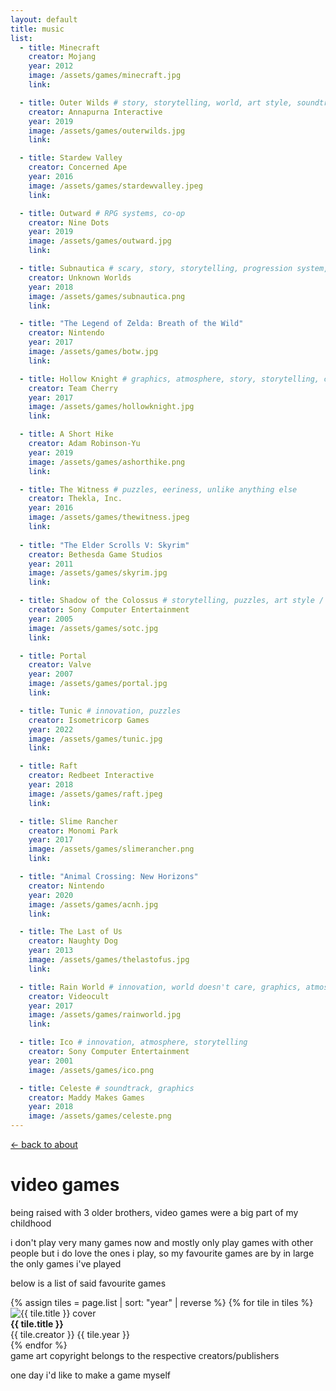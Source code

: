 ```yaml
---
layout: default
title: music
list:
  - title: Minecraft
    creator: Mojang
    year: 2012
    image: /assets/games/minecraft.jpg
    link: 

  - title: Outer Wilds # story, storytelling, world, art style, soundtrack
    creator: Annapurna Interactive
    year: 2019
    image: /assets/games/outerwilds.jpg
    link:

  - title: Stardew Valley
    creator: Concerned Ape
    year: 2016
    image: /assets/games/stardewvalley.jpeg
    link: 

  - title: Outward # RPG systems, co-op
    creator: Nine Dots
    year: 2019
    image: /assets/games/outward.jpg
    link: 

  - title: Subnautica # scary, story, storytelling, progression system, world
    creator: Unknown Worlds
    year: 2018
    image: /assets/games/subnautica.png
    link: 

  - title: "The Legend of Zelda: Breath of the Wild"
    creator: Nintendo
    year: 2017
    image: /assets/games/botw.jpg
    link: 

  - title: Hollow Knight # graphics, atmosphere, story, storytelling, combat, upgrade systems
    creator: Team Cherry
    year: 2017
    image: /assets/games/hollowknight.jpg
    link: 

  - title: A Short Hike
    creator: Adam Robinson-Yu
    year: 2019
    image: /assets/games/ashorthike.png
    link: 

  - title: The Witness # puzzles, eeriness, unlike anything else
    creator: Thekla, Inc.
    year: 2016
    image: /assets/games/thewitness.jpeg
    link: 
    
  - title: "The Elder Scrolls V: Skyrim"
    creator: Bethesda Game Studios
    year: 2011
    image: /assets/games/skyrim.jpg
    link: 

  - title: Shadow of the Colossus # storytelling, puzzles, art style / atmosphere
    creator: Sony Computer Entertainment
    year: 2005
    image: /assets/games/sotc.jpg
    link: 

  - title: Portal
    creator: Valve
    year: 2007
    image: /assets/games/portal.jpg
    link: 

  - title: Tunic # innovation, puzzles
    creator: Isometricorp Games
    year: 2022
    image: /assets/games/tunic.jpg
    link: 

  - title: Raft
    creator: Redbeet Interactive
    year: 2018
    image: /assets/games/raft.jpeg
    link: 

  - title: Slime Rancher
    creator: Monomi Park
    year: 2017
    image: /assets/games/slimerancher.png
    link: 

  - title: "Animal Crossing: New Horizons"
    creator: Nintendo
    year: 2020
    image: /assets/games/acnh.jpg
    link: 

  - title: The Last of Us
    creator: Naughty Dog
    year: 2013
    image: /assets/games/thelastofus.jpg
    link: 

  - title: Rain World # innovation, world doesn't care, graphics, atmosphere
    creator: Videocult
    year: 2017
    image: /assets/games/rainworld.jpg
    link: 

  - title: Ico # innovation, atmosphere, storytelling
    creator: Sony Computer Entertainment
    year: 2001
    image: /assets/games/ico.png

  - title: Celeste # soundtrack, graphics
    creator: Maddy Makes Games
    year: 2018
    image: /assets/games/celeste.png
---
```


<a href="/">← back to about</a>

# video games

being raised with 3 older brothers, video games were a big part of my childhood

i don't play very many games now and mostly only play games with other people but i do love the ones i play, so my favourite games are by in large the only games i've played

below is a list of said favourite games

<div class="image-tiles">
    {% assign tiles = page.list | sort: "year" | reverse %}
    {% for tile in tiles %}
        <div class="image-tile">
        <div class="tile-card">
            <img src="{{ tile.image }}" alt="{{ tile.title }} cover" class="tile-cover">
            <div class="tile-info">
            <strong>{{ tile.title }}</strong><br>
            <span>{{ tile.creator }}</span>
            <span>{{ tile.year }}</span>
            </div>
        </div>
        </div>
    {% endfor %}
</div>

<div class="small-text">game art copyright belongs to the respective creators/publishers</div>

one day i'd like to make a game myself
